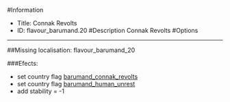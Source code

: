#Information
 - Title: Connak Revolts
 - ID: flavour_barumand.20
#Description
Connak Revolts
#Options

___
##Missing localisation: flavour_barumand_20

###Efects:<ul><li>set country flag [barumand_connak_revolts](../flags/barumand_connak_revolts.md)</li><li>set country flag [barumand_human_unrest](../flags/barumand_human_unrest.md)</li><li>add stability = -1</li></ul>
